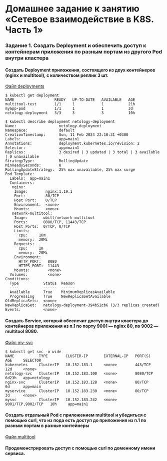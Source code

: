 # Домашнее задание к занятию «Сетевое взаимодействие в K8S. Часть 1»
### Задание 1. Создать Deployment и обеспечить доступ к контейнерам приложения по разным портам из другого Pod внутри кластера
#### Создать Deployment приложения, состоящего из двух контейнеров (nginx и multitool), с количеством реплик 3 шт.

[Файл deployments](https://github.com/dikalov/devops-28/blob/main/kuber-homeworks/1.4%20/file%20/deployments.yaml)
```
$ kubectl get deployment
NAME                  READY   UP-TO-DATE   AVAILABLE   AGE
multitool-test        1/1     1            1           21h
myapp-pod             1/1     1            1           3d
netology-deployment   3/3     3            3           10h
```
```
$ kubectl describe deployment netology-deployment
Name:                   netology-deployment
Namespace:              default
CreationTimestamp:      Sun, 11 Feb 2024 22:10:31 +0300
Labels:                 app=main1
Annotations:            deployment.kubernetes.io/revision: 2
Selector:               app=main1
Replicas:               3 desired | 3 updated | 3 total | 3 available | 0 unavailable
StrategyType:           RollingUpdate
MinReadySeconds:        0
RollingUpdateStrategy:  25% max unavailable, 25% max surge
Pod Template:
  Labels:  app=main1
  Containers:
   nginx:
    Image:        nginx:1.19.1
    Port:         80/TCP
    Host Port:    0/TCP
    Environment:  <none>
    Mounts:       <none>
   network-multitool:
    Image:       wbitt/network-multitool
    Ports:       8080/TCP, 11443/TCP
    Host Ports:  0/TCP, 0/TCP
    Limits:
      cpu:     10m
      memory:  20Mi
    Requests:
      cpu:     1m
      memory:  20Mi
    Environment:
      HTTP_PORT:   8080
      HTTPS_PORT:  11443
    Mounts:        <none>
  Volumes:         <none>
Conditions:
  Type           Status  Reason
  ----           ------  ------
  Available      True    MinimumReplicasAvailable
  Progressing    True    NewReplicaSetAvailable
OldReplicaSets:  <none>
NewReplicaSet:   netology-deployment-394b52cb6 (3/3 replicas created)
Events:          <none>
```
#### Создать Service, который обеспечит доступ внутри кластера до контейнеров приложения из п.1 по порту 9001 — nginx 80, по 9002 — multitool 8080.
[Файл mv-svc](https://github.com/dikalov/devops-28/blob/main/kuber-homeworks/1.4%20/file%20/my-svc.yaml)
```
$ kubectl get svc -o wide
NAME           TYPE        CLUSTER-IP       EXTERNAL-IP   PORT(S)             AGE     SELECTOR
kubernetes     ClusterIP   10.152.183.1     <none>        443/TCP             12d     <none>
netology-svc   ClusterIP   10.152.183.100   <none>        8080/TCP            6d23h   app=netology
nginx-svc      ClusterIP   10.152.183.128   <none>        80/TCP              6d      app=main
myservice      ClusterIP   10.152.183.230   <none>        80/TCP              3d      <none>
mysvc          ClusterIP   10.152.183.242   <none>        9001/TCP,9002/TCP   10h     app=main1
```
#### Создать отдельный Pod с приложением multitool и убедиться с помощью curl, что из пода есть доступ до приложения из п.1 по разным портам в разные контейнеры
[Файл multitool](https://github.com/dikalov/devops-28/blob/main/kuber-homeworks/1.4%20/file%20/mtools.yaml)

#### Продемонстрировать доступ с помощью curl по доменному имени сервиса.

